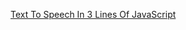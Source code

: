 <a href="https://dev.to/asaoluelijah/text-to-speech-in-3-lines-of-javascript-b8h">Text To Speech In 3 Lines Of JavaScript</a>
